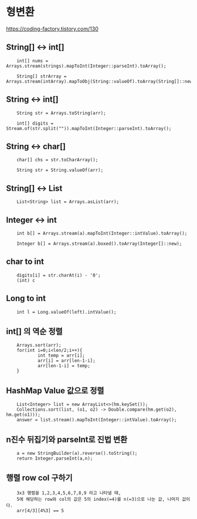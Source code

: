 형변환
======

https://coding-factory.tistory.com/130

## String[] <-> int[] 
        int[] nums = Arrays.stream(strings).mapToInt(Integer::parseInt).toArray();

        String[] strArray = Arrays.stream(intArray).mapToObj(String::valueOf).toArray(String[]::new);

## String <-> int[]
        String str = Arrays.toString(arr);

        int[] digits = Stream.of(str.split("")).mapToInt(Integer::parseInt).toArray();

## String <-> char[]
        char[] chs = str.toCharArray();

        String str = String.valueOf(arr);

## String[] <-> List
        List<String> list = Arrays.asList(arr);
        
## Integer <-> int
        int b[] = Arrays.stream(a).mapToInt(Integer::intValue).toArray(); 

        Integer b[] = Arrays.stream(a).boxed().toArray(Integer[]::new); 
        
## char to int
        digits[i] = str.charAt(i) - '0';
        (int) c
        
## Long to int 
        int l = Long.valueOf(left).intValue();

## int[] 의 역순 정렬
        Arrays.sort(arr);
        for(int i=0;i<len/2;i++){
                int temp = arr[i];
                arr[i] = arr[len-1-i];
                arr[len-1-i] = temp;
        }


## HashMap Value 값으로 정렬

        List<Integer> list = new ArrayList<>(hm.keySet());
        Collections.sort(list, (o1, o2) -> Double.compare(hm.get(o2), hm.get(o1)));
        answer = list.stream().mapToInt(Integer::intValue).toArray();


## n진수 뒤집기와 parseInt로 진법 변환
        
        a = new StringBuilder(a).reverse().toString();
        return Integer.parseInt(a,n);
        
## 행렬 row col 구하기
        3x3 행렬을 1,2,3,4,5,6,7,8,9 라고 나타낼 때,
        5에 해당하는 row와 col의 값은 5의 index(=4)를 n(=3)으로 나눈 값, 나머지 값이다.
        arr[4/3][4%3] == 5
